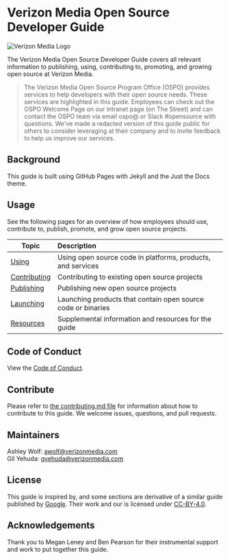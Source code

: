 # Verizon Media Open Source Developer Guide

![Verizon Media Logo](https://github.com/VerizonMedia/oss-guide/blob/master/assets/VZM-OSG-Web.jpg?raw=true)

The Verizon Media Open Source Developer Guide covers all relevant information to publishing, using, contributing to, promoting, and growing open source at Verizon Media. 

> The Verizon Media Open Source Program Office (OSPO) provides services to help developers with their open source needs. These services are highlighted in this guide. Employees can check out the OSPO Welcome Page on our intranet page (on The Street) and can contact the OSPO team via email ospo@ or Slack #opensource with questions. We've made a redacted version of this guide public for others to consider leveraging at their company and to invite feedback to help us improve our services.

## Background

This guide is built using GitHub Pages with Jekyll and the Just the Docs theme. 

## Usage

See the following pages for an overview of how employees should use, contribute to, publish, promote, and grow open source projects.


| Topic     | Description          | 
| ------------- |:-------------| 
| [Using](/oss-guide/docs/using/using.html) | Using open source code in platforms, products, and services | 
| [Contributing](/oss-guide/docs/contributing/contributing.html) | Contributing to existing open source projects  |
| [Publishing](/oss-guide/docs/publishing/publish.html) |  Publishing new open source projects | 
| [Launching](/oss-guide/docs/launching/mobile.html) | Launching products that contain open source code or binaries | 
| [Resources](/oss-guide/docs/resources/resources.html) | Supplemental information and resources for the guide | 

## Code of Conduct

View the [Code of Conduct](https://github.com/VerizonMedia/oss-guide/blob/master/Code-of-conduct.md). 

## Contribute

Please refer to [the contributing.md file](https://github.com/VerizonMedia/oss-guide/blob/master/Contributing.md) for information about how to contribute to this guide. We welcome issues, questions, and pull requests.

## Maintainers
Ashley Wolf: awolf@verizonmedia.com <br>
Gil Yehuda: gyehuda@verizonmedia.com <br>

## License

This guide is inspired by, and some sections are derivative of a similar guide published by [Google](https://opensource.google.com/docs/using/license/). Their work and our is licensed under [CC-BY-4.0](https://creativecommons.org/licenses/by/4.0/).


## Acknowledgements

Thank you to Megan Leney and Ben Pearson for their instrumental support and work to put together this guide. 

